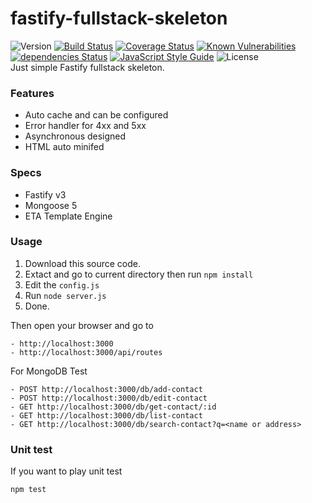 # fastify-fullstack-skeleton
![Version](https://img.shields.io/github/package-json/v/aalfiann/fastify-fullstack-skeleton)
[![Build Status](https://travis-ci.com/aalfiann/fastify-fullstack-skeleton.svg?branch=master)](https://travis-ci.com/aalfiann/fastify-fullstack-skeleton)
[![Coverage Status](https://coveralls.io/repos/github/aalfiann/fastify-fullstack-skeleton/badge.svg?branch=master)](https://coveralls.io/github/aalfiann/fastify-fullstack-skeleton?branch=master)
[![Known Vulnerabilities](https://snyk.io//test/github/aalfiann/fastify-fullstack-skeleton/badge.svg?targetFile=package.json)](https://snyk.io//test/github/aalfiann/fastify-fullstack-skeleton?targetFile=package.json)
[![dependencies Status](https://david-dm.org/aalfiann/fastify-fullstack-skeleton/status.svg)](https://david-dm.org/aalfiann/fastify-fullstack-skeleton)
[![JavaScript Style Guide](https://img.shields.io/badge/code_style-standard-brightgreen.svg)](https://standardjs.com)
![License](https://img.shields.io/github/license/aalfiann/fastify-fullstack-skeleton)  
Just simple Fastify fullstack skeleton.

### Features
- Auto cache and can be configured
- Error handler for 4xx and 5xx
- Asynchronous designed
- HTML auto minifed

### Specs
- Fastify v3
- Mongoose 5
- ETA Template Engine

### Usage

1. Download this source code.
2. Extact and go to current directory then run `npm install`
3. Edit the `config.js`
4. Run `node server.js`
5. Done.

Then open your browser and go to 
```
- http://localhost:3000
- http://localhost:3000/api/routes
```

For MongoDB Test
```
- POST http://localhost:3000/db/add-contact
- POST http://localhost:3000/db/edit-contact
- GET http://localhost:3000/db/get-contact/:id
- GET http://localhost:3000/db/list-contact
- GET http://localhost:3000/db/search-contact?q=<name or address>
```

### Unit test
If you want to play unit test
```
npm test
```

